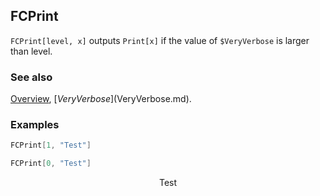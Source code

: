 ## FCPrint

`FCPrint[level, x]` outputs `Print[x]` if the value of `$VeryVerbose` is larger than level.

### See also

[Overview](Extra/FeynCalc.md), [$VeryVerbose]($VeryVerbose.md).

### Examples

```mathematica
FCPrint[1, "Test"]
```

```mathematica
FCPrint[0, "Test"]
```

$$\text{Test}$$